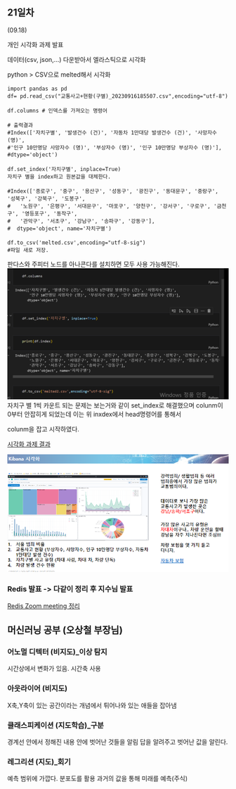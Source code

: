 ## 21일차
(09.18)

개인 시각화 과제 발표

데이터(csv, json,…) 다운받아서 엘라스틱으로 시각화

python > CSV으로 melted해서 시각화

    import pandas as pd
    df= pd.read_csv("교통사고+현황(구별)_20230916185507.csv",encoding="utf-8")
    
    df.columns # 인덱스를 가져오는 명령어
    
    # 출력결과
    #Index(['자치구별', '발생건수 (건)', '자동차 1만대당 발생건수 (건)', '사망자수 (명)',
    #'인구 10만명당 사망자수 (명)', '부상자수 (명)', '인구 10만명당 부상자수 (명)'],
    #dtype='object')

    df.set_index('자치구별', inplace=True)
    자치구 별을 index하고 원본값을 대체한다.
    
    #Index(['종로구', '중구', '용산구', '성동구', '광진구', '동대문구', '중랑구', '성북구', '강북구', '도봉구',
    #   '노원구', '은평구', '서대문구', '마포구', '양천구', '강서구', '구로구', '금천구', '영등포구', '동작구',
    #   '관악구', '서초구', '강남구', '송파구', '강동구'],
    #  dtype='object', name='자치구별')

    df.to_csv('melted.csv',encoding="utf-8-sig")
    #파일 새로 저장.

판다스와 주피터 노드를 아나콘다를 설치하면 모두 사용 가능해진다.
![img_1.png](img_1.png)
자치구 별 1씩 카운트 되는 문제는 보는거와 같이 set_index로 해결했으며
colunm이 0부터 안잡히게 되었는데 이는 위 inxdex에서 head명령어를 통해서

colunm을 잡고 시작하였다.

[시각화 과제 결과](https://docs.google.com/presentation/d/1YbeKztrm9DuwPNGfvv6nSzDVZnhXDKOF/edit#slide=id.p1)

![img.png](img.png)



### Redis 발표 -> 다같이 정리 후 지수님 발표

[Redis Zoom meeting 정리](https://docs.google.com/presentation/d/1nFoWhwX5ouac8sPpYSpM10jwU_N0ySQjfxC1E91pTJo/edit#slide=id.g28daa24b522_6_19)

## 머신러닝 공부 (오상철 부장님)

### 어노멀 디텍터 (비지도)_이상 탐지
시간상에서 변화가 있음. 시간축 사용

### 아웃라이어 (비지도)
X축,Y축이 있는 공간이라는 개념에서 튀어나와 있는 애들을 잡아냄

### 클래스피케이션 (지도학습)_구분
경계선 안에서 정해진 내용 안에 벗어난 것들을 알림
답을 알려주고 벗어난 값을 알린다.

### 레그리션 (지도)_회기
예측 범위에 가깝다. 분포도를 활용 과거의 값을 통해 미래를 예측(주식)